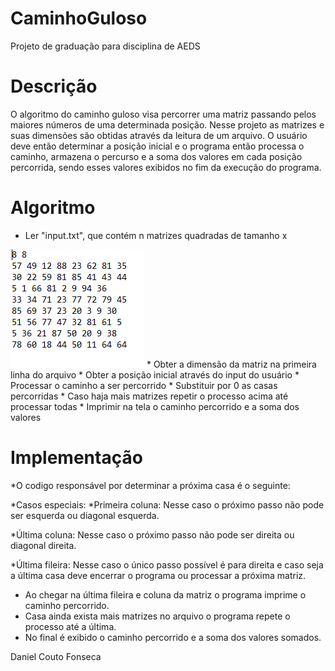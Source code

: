 # CaminhoGuloso
Projeto de graduação para disciplina de AEDS


# Descrição

O algoritmo do caminho guloso visa percorrer uma matriz passando pelos maiores números de uma determinada posição. Nesse
projeto as matrizes e suas dimensões são obtidas através da leitura de um arquivo. O usuário deve então determinar a posição inicial
e o programa então processa o caminho, armazena o percurso e a soma dos valores em cada posição percorrida, sendo esses valores exibidos
no fim da execução do programa.

# Algoritmo

* Ler "input.txt", que contém n matrizes quadradas de tamanho x
 <img  src="https://github.com/BARIZONN/CaminhoGuloso/blob/main/img/Untitled.png"> 
* Obter a dimensão da matriz na primeira linha do arquivo
* Obter a posição inicial através do input do usuário
* Processar o caminho a ser percorrido
* Substituir por 0 as casas percorridas
* Caso haja mais matrizes repetir o processo acima até processar todas
* Imprimir na tela o caminho percorrido e a soma dos valores


# Implementação

*O codigo responsável por determinar a próxima casa é o seguinte:
	
            
*Casos especiais:
*Primeira coluna:
		Nesse caso o próximo passo não pode ser esquerda ou diagonal esquerda.

             
*Última coluna: 
		Nesse caso o próximo passo não pode ser direita ou diagonal direita.

*Última fileira:
			Nesse caso o único passo possível é para direita e caso seja a última casa deve encerrar o programa
		ou processar a próxima matriz.

* Ao chegar na última fileira e coluna da matriz o programa imprime o caminho percorrido.
* Casa ainda exista mais matrizes no arquivo o programa repete o processo até a última.
* No final é exibido o caminho percorrido e a soma dos valores somados.


Daniel Couto Fonseca
